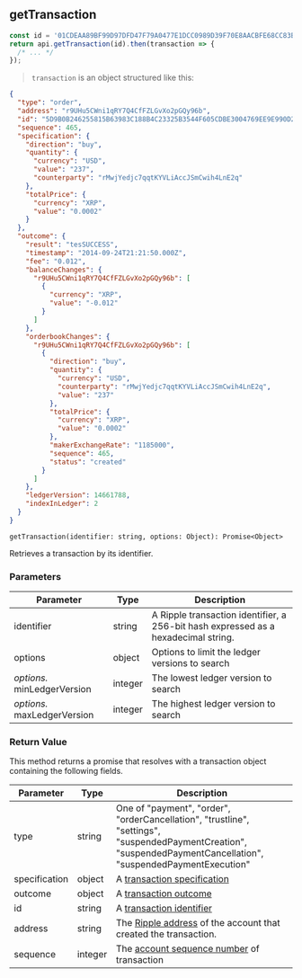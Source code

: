 ## getTransaction

```javascript
const id = '01CDEAA89BF99D97DFD47F79A0477E1DCC0989D39F70E8AACBFE68CC83BD1E94';
return api.getTransaction(id).then(transaction => {
  /* ... */
});
```

> `transaction` is an object structured like this:

```json
{
  "type": "order",
  "address": "r9UHu5CWni1qRY7Q4CfFZLGvXo2pGQy96b",
  "id": "5D9B0B246255815B63983C188B4C23325B3544F605CDBE3004769EE9E990D2F2",
  "sequence": 465,
  "specification": {
    "direction": "buy",
    "quantity": {
      "currency": "USD",
      "value": "237",
      "counterparty": "rMwjYedjc7qqtKYVLiAccJSmCwih4LnE2q"
    },
    "totalPrice": {
      "currency": "XRP",
      "value": "0.0002"
    }
  },
  "outcome": {
    "result": "tesSUCCESS",
    "timestamp": "2014-09-24T21:21:50.000Z",
    "fee": "0.012",
    "balanceChanges": {
      "r9UHu5CWni1qRY7Q4CfFZLGvXo2pGQy96b": [
        {
          "currency": "XRP",
          "value": "-0.012"
        }
      ]
    },
    "orderbookChanges": {
      "r9UHu5CWni1qRY7Q4CfFZLGvXo2pGQy96b": [
        {
          "direction": "buy",
          "quantity": {
            "currency": "USD",
            "counterparty": "rMwjYedjc7qqtKYVLiAccJSmCwih4LnE2q",
            "value": "237"
          },
          "totalPrice": {
            "currency": "XRP",
            "value": "0.0002"
          },
          "makerExchangeRate": "1185000",
          "sequence": 465,
          "status": "created"
        }
      ]
    },
    "ledgerVersion": 14661788,
    "indexInLedger": 2
  }
}
```

`getTransaction(identifier: string, options: Object): Promise<Object>`

Retrieves a transaction by its identifier.

### Parameters

Parameter | Type | Description
--------- | ---- | -----------
identifier | string | A Ripple transaction identifier, a 256-bit hash expressed as a hexadecimal string.
options | object | Options to limit the ledger versions to search
*options.* minLedgerVersion | integer | The lowest ledger version to search
*options.* maxLedgerVersion | integer | The highest ledger version to search

### Return Value

This method returns a promise that resolves with a transaction object containing the following fields.

Parameter | Type | Description
--------- | ---- | -----------
type | string | One of "payment", "order", "orderCancellation", "trustline", "settings", "suspendedPaymentCreation", "suspendedPaymentCancellation", "suspendedPaymentExecution"
specification | object | A [transaction specification](#transaction-specification)
outcome | object | A [transaction outcome](#transaction-outcome)
id | string | A [transaction identifier](#transaction-identifier)
address | string | The [Ripple address](#ripple-address) of the account that created the transaction.
sequence | integer | The [account sequence number](#account-sequence-number) of transaction
